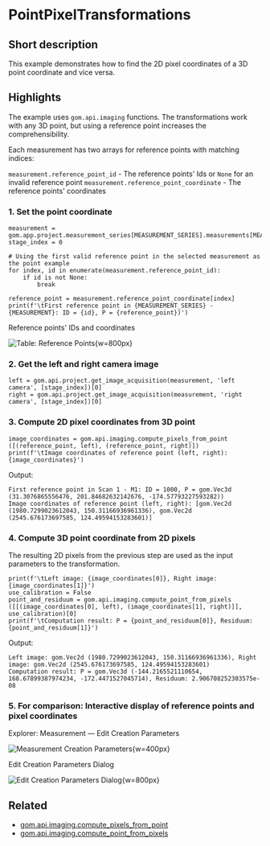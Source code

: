 # PointPixelTransformations

## Short description

This example demonstrates how to find the 2D pixel coordinates of a 3D point coordinate and vice versa.

## Highlights

The example uses `gom.api.imaging` functions. The transformations work with any 3D point, but using a reference point increases the comprehensibility.

Each measurement has two arrays for reference points with matching indices:

`measurement.reference_point_id` - The reference points' Ids or `None` for an invalid reference point
`measurement.reference_point_coordinate` - The reference points' coordinates

### 1. Set the point coordinate

```{code-block} python
measurement = gom.app.project.measurement_series[MEASUREMENT_SERIES].measurements[MEASUREMENT]
stage_index = 0

# Using the first valid reference point in the selected measurement as the point example
for index, id in enumerate(measurement.reference_point_id):
	if id is not None:
		break

reference_point = measurement.reference_point_coordinate[index]
print(f'\tFirst reference point in {MEASUREMENT_SERIES} - {MEASUREMENT}: ID = {id}, P = {reference_point})')
```

Reference points' IDs and coordinates

![Table: Reference Points](point_pixel_transformations/assets/reference_points_table.png){w=800px}

### 2. Get the left and right camera image

```{code-block} python
left = gom.api.project.get_image_acquisition(measurement, 'left camera', [stage_index])[0]
right = gom.api.project.get_image_acquisition(measurement, 'right camera', [stage_index])[0]
```

### 3. Compute 2D pixel coordinates from 3D point

```{code-block} python
image_coordinates = gom.api.imaging.compute_pixels_from_point ([(reference_point, left), (reference_point, right)])
print(f'\tImage coordinates of reference point (left, right): {image_coordinates}')
```

Output:

```
First reference point in Scan 1 - M1: ID = 1000, P = gom.Vec3d (31.3076865556476, 201.84682632142676, -174.57793227593282))
Image coordinates of reference point (left, right): [gom.Vec2d (1980.7299023612043, 150.31166936961336), gom.Vec2d (2545.676173697585, 124.49594153283601)]
```

### 4. Compute 3D point coordinate from 2D pixels

The resulting 2D pixels from the previous step are used as the input parameters to the transformation.

```{code-block} python
print(f'\tLeft image: {image_coordinates[0]}, Right image: {image_coordinates[1]}')
use_calibration = False
point_and_residuum = gom.api.imaging.compute_point_from_pixels ([[(image_coordinates[0], left), (image_coordinates[1], right)]], use_calibration)[0]
print(f'\tComputation result: P = {point_and_residuum[0]}, Residuum: {point_and_residuum[1]}')
```

Output:

```
Left image: gom.Vec2d (1980.7299023612043, 150.31166936961336), Right image: gom.Vec2d (2545.676173697585, 124.49594153283601)
Computation result: P = gom.Vec3d (-144.2165521110654, 168.67899387974234, -172.4471527045714), Residuum: 2.906708252303575e-08
```

### 5. For comparison: Interactive display of reference points and pixel coordinates

Explorer: Measurement &mdash; Edit Creation Parameters

![Measurement Creation Parameters](point_pixel_transformations/assets/measurement_creation_parameters.png){w=400px}


Edit Creation Parameters Dialog

![Edit Creation Parameters Dialog](point_pixel_transformations/assets/camera_image_reference_points.png){w=800px}

## Related

* <a href="https://zeissiqs.github.io/zeiss-inspect-addon-api/2025/python_api/python_api.html#gom-api-imaging-compute-pixels-from-point">gom.api.imaging.compute_pixels_from_point</a>
* <a href="https://zeissiqs.github.io/zeiss-inspect-addon-api/2025/python_api/python_api.html#gom-api-imaging-compute-point-from-pixels">gom.api.imaging.compute_point_from_pixels</a>
